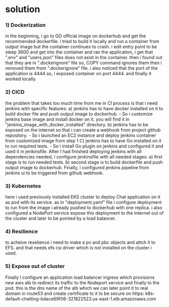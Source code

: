 # solution

### 1) Dockerization
in the beginning, i go to GO official image on dockerhub and get the recommended dockerfile. i tried to build it locally and run a container from output image but the container continues to crash. i edit entry point to be sleep 3600 and get into the container and ran the application, i get that ".env" and "users.json" files does not exist in the container. then i found out that they are in ".dockerignore" file so, COPY command ignores them then i removed them from ".dockerignore" file. i also noticed that the port of the application is 4444 so, i exposed container on port 4444. and finally it worked locally.

### 2) CICD
the problem that takes too much time from me in CI process is that i need jenkins with specific features:
    a) jenkins has to have docker installed on it to build docker file and push output image to dockerhub. 
     - So i customize jenkins base image and install docker on it. you will find it in "jenkins_image_with_docker_installed" directory.
    b) jenkins has to be exposed on the internet so that i can create a webhook from project github repository. 
     - So i launched an EC2 instance and deploy jenkins container from customized image from step 1 
    C) jenkins has to have Go installed on it to run required tests.
     - So i install Go plugin on jenkins and configured it and used it in jenkinsfile.
After I had finished deploying jenkins with all dependencies needed, i configure jenkinsfile with all needed stages:
    a) first stage is to run needed tests. 
    b) second stage is to build dockerfile and push output image to dockerhub. 
Finally, i configured jenkins pipeline from jenkins ui to be triggered from github webhook. 

### 3) Kubernetes
here i used previously installed EKS cluster to deploy Chat application on it as pod with its service. as in "deployment.yaml" file i configure deployment to run from the image i already pushed to dockerhub with one replica. i also configured a NodePort service expose this deployment to the internet out of the cluster and later to be pointed by a load balancer.


### 4) Resilience
to acheive reselience i need to make a pv and pbc objects and attch it to EFS. and that needs efs csi driver which is not installed on the cluster i used. 

### 5) Expose out of cluster
Finally I configure an application load balancer ingress which provisions new aws alb to redirect its traffic to the Nodeport service and finally to the pod. 
this is the dns name of the alb which we can later point it to real domain in route53 and create certificate to it to be secure on https: 
  k8s-default-chatting-bdace69f06-321822523.us-east-1.elb.amazonaws.com
